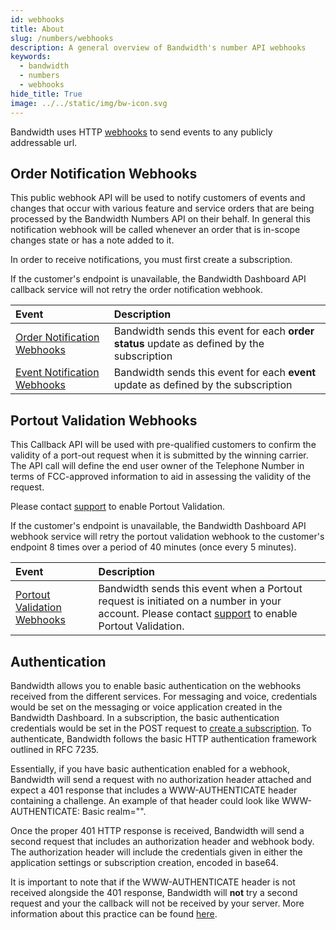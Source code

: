 ```yaml
---
id: webhooks
title: About
slug: /numbers/webhooks   
description: A general overview of Bandwidth's number API webhooks
keywords:
  - bandwidth
  - numbers
  - webhooks
hide_title: True
image: ../../static/img/bw-icon.svg
---
```


Bandwidth uses HTTP [webhooks](https://webhooks.pbworks.com/w/page/13385124/FrontPage) to send events to any publicly addressable url.

## Order Notification Webhooks

This public webhook API will be used to notify customers of events and changes that occur with various feature and service orders that are being processed by the Bandwidth Numbers API on their behalf. In general this notification webhook will be called whenever an order that is in-scope changes state or has a note added to it.

In order to receive notifications, you must first create a subscription.

If the customer's endpoint is unavailable, the Bandwidth Dashboard API callback service will not retry the order notification webhook.

| Event | Description |
|:------|:------------|
| [Order Notification Webhooks](./orderWebhook) | Bandwidth sends this event for each **order status** update as defined by the subscription |
| [Event Notification Webhooks](./eventWebhook) | Bandwidth sends this event for each **event** update as defined by the subscription |

## Portout Validation Webhooks

This Callback API will be used with pre-qualified customers to confirm the validity of a port-out request when it is submitted by the winning carrier. The API call will define the end user owner of the Telephone Number in terms of FCC-approved information to aid in assessing the validity of the request.

Please contact [support](https://support.bandwidth.com) to enable Portout Validation.

If the customer's endpoint is unavailable, the Bandwidth Dashboard API webhook service will retry the portout validation webhook to the customer's endpoint 8 times over a period of 40 minutes (once every 5 minutes).

| Event | Description |
|:------|:------------|
| [Portout Validation Webhooks](./portoutValidationWebhook) | Bandwidth sends this event when a Portout request is initiated on a number in your account. Please contact [support](https://support.bandwidth.com) to enable Portout Validation. |

## Authentication

Bandwidth allows you to enable basic authentication on the webhooks received from the different services. For messaging and voice, credentials would be set on the messaging or voice application created in the Bandwidth Dashboard. In a subscription, the basic authentication credentials would be set in the POST request to [create a subscription](./../account/subscriptions.mdx). To authenticate, Bandwidth follows the basic HTTP authentication framework outlined in RFC 7235.

Essentially, if you have basic authentication enabled for a webhook, Bandwidth will send a request with no authorization header attached and expect a 401 response that includes a WWW-AUTHENTICATE header containing a challenge. An example of that header could look like WWW-AUTHENTICATE: Basic realm="".

Once the proper 401 HTTP response is received, Bandwidth will send a second request that includes an authorization header and webhook body. The authorization header will include the credentials given in either the application settings or subscription creation, encoded in base64.

It is important to note that if the WWW-AUTHENTICATE header is not received alongside the 401 response, Bandwidth will **not** try a second request and your the callback will not be received by your server. More information about this practice can be found [here](https://developer.mozilla.org/en-US/docs/Web/HTTP/Authentication).

